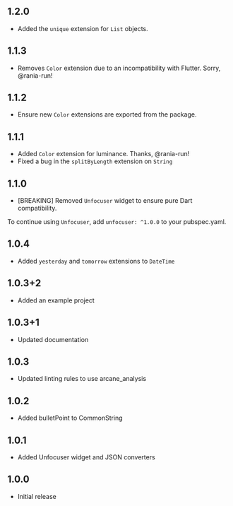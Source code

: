 ## 1.2.0

- Added the `unique` extension for `List` objects.

## 1.1.3

- Removes `Color` extension due to an incompatibility with Flutter. Sorry, @rania-run!

## 1.1.2

- Ensure new `Color` extensions are exported from the package.

## 1.1.1

- Added `Color` extension for luminance. Thanks, @rania-run!
- Fixed a bug in the `splitByLength` extension on `String`

## 1.1.0

- [BREAKING] Removed `Unfocuser` widget to ensure pure Dart compatibility.

To continue using `Unfocuser`, add `unfocuser: ^1.0.0` to your pubspec.yaml.

## 1.0.4

- Added `yesterday` and `tomorrow` extensions to `DateTime`

## 1.0.3+2

- Added an example project

## 1.0.3+1

- Updated documentation

## 1.0.3

- Updated linting rules to use arcane_analysis

## 1.0.2

- Added bulletPoint to CommonString

## 1.0.1

- Added Unfocuser widget and JSON converters

## 1.0.0

- Initial release
